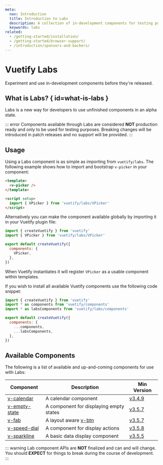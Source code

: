 ```yaml
---
meta:
  nav: Introduction
  title: Introduction to Labs
  description: A collection of in-development components for testing purposes before final release
  keywords: labs
related:
  - /getting-started/installation/
  - /getting-started/browser-support/
  - /introduction/sponsors-and-backers/
---
```


# Vuetify Labs

Experiment and use in-development components before they're released.

<PageFeatures />

## What is Labs? { id=what-is-labs }

Labs is a new way for developers to use unfinished components in an alpha state.

::: error
Components available through Labs are considered **NOT** production ready and only to be used for testing purposes. Breaking changes will be introduced in patch releases and no support will be provided.
:::

## Usage

Using a Labs component is as simple as importing from `vuetify/labs`. The following example shows how to import and bootstrap `v-picker` in your component:

```html
<template>
  <v-picker />
</template>

<script setup>
  import { VPicker } from 'vuetify/labs/VPicker'
</script>
```

Alternatively you can make the component available globally by importing it in your Vuetify plugin file:

```js { resource="src/plugins/vuetify.js" }
import { createVuetify } from 'vuetify'
import { VPicker } from 'vuetify/labs/VPicker'

export default createVuetify({
  components: {
    VPicker,
  },
})
```

When Vuetify instantiates it will register `VPicker` as a usable component within templates.

If you wish to install all available Vuetify components use the following code snippet:

```js { resource="src/plugins/vuetify.js" }
import { createVuetify } from 'vuetify'
import * as components from 'vuetify/components'
import * as labsComponents from 'vuetify/labs/components'

export default createVuetify({
  components: {
    ...components,
    ...labsComponents,
  },
})
```

<PromotedEntry />

## Available Components

The following is a list of available and up-and-coming components for use with Labs:

| Component | Description | Min Version |
| - | - | - |
| [v-calendar](/components/calendars/) | A calendar component | [v3.4.9](/getting-started/release-notes/?version=v3.4.9) |
| [v-empty-state](/components/empty-states/) | A component for displaying empty states | [v3.5.7](/getting-started/release-notes/?version=v3.5.7) |
| [v-fab](/components/floating-action-buttons/) | A layout aware [v-btn](/components/buttons/) | [v3.5.7](/getting-started/release-notes/?version=v3.5.7) |
| [v-speed-dial](/components/speed-dials/) | A component for display actions | [v3.5.8](/getting-started/release-notes/?version=v3.5.8) |
| [v-sparkline](/components/sparklines/) | A basic data display component | [v3.5.5](/getting-started/release-notes/?version=v3.5.5) |

::: warning
Lab component APIs are **NOT** finalized and can and will change. You should **EXPECT** for things to break during the course of development.
:::
